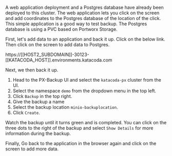 
A web application deployment and a Postgres database have already been deployed to this cluster. The web application lets you click on the screen and add coordinates to the Postgres database of the location of the click. This simple application is a good way to test backup. The Postgres database is using a PVC based on Portworx Storage.

First, let's add data to an application and back it up. Click on the below link. Then click on the screen to add data to Postgres.

https://[[HOST2_SUBDOMAIN]]-30123-[[KATACODA_HOST]].environments.katacoda.com

Next, we then back it up. 

1. Head to the PX-Backup UI and select the `katacoda-px` cluster from the UI. 
2. Select the namespace `demo` from the dropdown menu in the top left.
3. Click `Backup` in the top right.
4. Give the backup a name
5. Select the backup location `minio-backuplocation`.
5. Click `Create`.

Watch the backup until it turns green and is completed. You can click on the three dots to the right of the backup and select `Show Details` for more information during the backup.

Finally, Go back to the application in the browser again and click on the screen to add more data.
